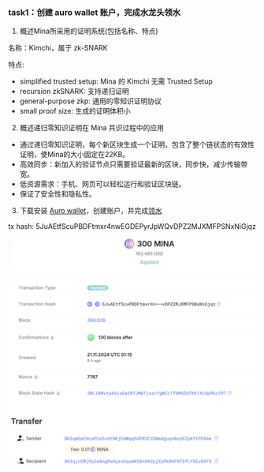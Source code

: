 ### task1：创建 auro wallet 账户，完成水龙头领水

1. 概述Mina所采用的证明系统(包括名称、特点)

名称：Kimchi，属于 zk-SNARK

特点: 
- simplified trusted setup: Mina 的 Kimchi 无需 Trusted Setup
- recursion zkSNARK: 支持递归证明
- general-purpose zkp: 通用的零知识证明协议
- small proof size: 生成的证明体积小

2. 概述递归零知识证明在 Mina 共识过程中的应用

- 通过递归零知识证明，每个新区块生成一个证明，包含了整个链状态的有效性证明，使Mina的大小固定在22KB。
- 高效同步：新加入的验证节点只需要验证最新的区块，同步快，减少传输带宽。
- 低资源需求：手机、网页可以轻松运行和验证区块链。
- 保证了安全性和隐私性。

3. 下载安装 [Auro wallet](https://www.aurowallet.com/download/)，创建账户，并完成[领水](https://faucet.minaprotocol.com/)

tx hash: 5JuAEtfScuPBDFtmxr4nwEGDEPyrJpWQvDPZ2MJXMFPSNxNiGjqz

![截图](mina_tx.png)

